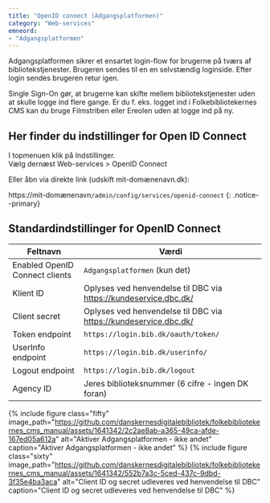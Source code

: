 ```yaml
---
title: "OpenID connect (Adgangsplatformen)"
category: "Web-services"
emneord: 
- "Adgangsplatformen"
---
```


Adgangsplatformen sikrer et ensartet login-flow for brugerne på tværs af bibliotekstjenester. Brugeren sendes til en en selvstændig loginside. Efter login sendes brugeren retur igen.

Single Sign-On gør, at brugerne kan skifte mellem bibliotekstjenester uden at skulle logge ind flere gange. Er du f. eks. logget ind i Folkebibliotekernes CMS kan du bruge Filmstriben eller Ereolen uden at logge ind på ny.

## Her finder du indstillinger for Open ID Connect 
I topmenuen klik på Indstillinger. \
Vælg dernæst Web-services > OpenID Connect

Eller åbn via direkte link (udskift mit-domænenavn.dk):

https://mit-domænenavn`/admin/config/services/openid-connect`
{: .notice--primary}

## Standardindstillinger for OpenID Connect

|Feltnavn|Værdi|
|---|---|
|Enabled OpenID Connect clients|`Adgangsplatformen` (kun det)|
|Klient ID|Oplyses ved henvendelse til DBC via https://kundeservice.dbc.dk/|
|Client secret|Oplyses ved henvendelse til DBC via https://kundeservice.dbc.dk/|
|Token endpoint|`https://login.bib.dk/oauth/token/`|
|UserInfo endpoint|`https://login.bib.dk/userinfo/`|
|Logout endpoint|`https://login.bib.dk/logout`|
|Agency ID|Jeres biblioteksnummer (6 cifre - ingen DK foran)|

{% include figure class="fifty" image_path="https://github.com/danskernesdigitalebibliotek/folkebibliotekernes_cms_manual/assets/1641342/2c2ae8ab-a365-49ca-afde-167ed05a612a" alt="Aktiver Adgangsplatformen - ikke andet" caption="Aktiver Adgangsplatformen - ikke andet" %} 
{% include figure class="sixty" image_path="https://github.com/danskernesdigitalebibliotek/folkebibliotekernes_cms_manual/assets/1641342/552b7a3c-5ced-437c-9dbd-3f35e4ba3aca" alt="Client ID og secret udleveres ved henvendelse til DBC" caption="Client ID og secret udleveres ved henvendelse til DBC" %} 